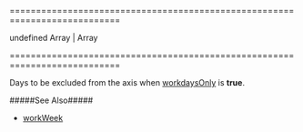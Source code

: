 <!--**
/*-------------------------------------------
    Auto-generated file. Do not modify.
-------------------------------------------

**-->
===========================================================================
<!--default-->undefined<!--/default-->
<!--type-->Array<Date, String> | Array<Number><!--/type-->
===========================================================================

<!--shortDescription-->
Days to be excluded from the axis when [workdaysOnly](/Documentation/ApiReference/Data_Visualization_Widgets/dxChart/Configuration/argumentAxis/#workdaysOnly) is **true**.
<!--/shortDescription-->

<!--fullDescription-->
#####See Also#####
- [workWeek](/Documentation/ApiReference/Data_Visualization_Widgets/dxChart/Configuration/argumentAxis/#workWeek)
<!--/fullDescription-->
